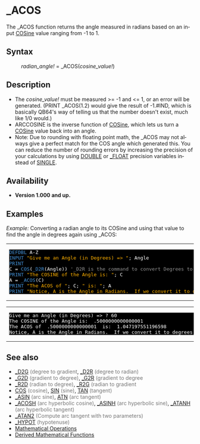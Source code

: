 <style>pre.codeide, pre.outputfixed, .outputcrt0 { background-color: #000 !important; color: #FFF !important; }</style><!DOCTYPE html>
<html class="client-nojs" dir="ltr" lang="en">
<head>
<title>_ACOS - QB64 Phoenix Edition Wiki</title>
</head>
<body class="mediawiki ltr sitedir-ltr mw-hide-empty-elt ns-0 ns-subject page-ACOS rootpage-ACOS skin-vector action-view skin-vector-legacy vector-feature-language-in-header-enabled vector-feature-language-in-main-page-header-disabled vector-feature-language-alert-in-sidebar-disabled vector-feature-sticky-header-disabled vector-feature-sticky-header-edit-disabled vector-feature-table-of-contents-disabled vector-feature-visual-enhancement-next-disabled">
<div class="mw-body" id="content" role="main">
<a id="top"></a>
<h1 class="firstHeading mw-first-heading" id="firstHeading">_ACOS</h1>
<div class="vector-body" id="bodyContent">
<div class="mw-body-content mw-content-ltr" dir="ltr" id="mw-content-text" lang="en"><div class="mw-parser-output"><p>The <a class="mw-selflink selflink">_ACOS</a> function returns the angle measured in radians based on an input <a href="COS" title="COS">COSine</a> value ranging from -1 to 1.
</p>
<h2><span class="mw-headline" id="Syntax">Syntax</span></h2>
<dl><dd><i>radian_angle!</i> = <a class="mw-selflink selflink">_ACOS</a>(<i>cosine_value!</i>)</dd></dl>
<p>
</p>
<h2><span class="mw-headline" id="Description">Description</span></h2>
<ul><li>The <i>cosine_value!</i> must be measured &gt;= -1 and &lt;= 1, or an error will be generated.  (PRINT _ACOS(1.2) would give the result of -1.#IND, which is basically QB64's way of telling us that the number doesn't exist, much like 1/0 would.)</li>
<li>ARCCOSINE is the inverse function of <a href="COS" title="COS">COSine</a>, which lets us turn a <a href="COS" title="COS">COSine</a> value back into an angle.</li>
<li>Note: Due to rounding with floating point math, the _ACOS may not always give a perfect match for the COS angle which generated this.  You can reduce the number of rounding errors by increasing the precision of your calculations by using <a href="DOUBLE" title="DOUBLE">DOUBLE</a> or <a href="FLOAT" title="FLOAT">_FLOAT</a> precision variables instead of <a href="SINGLE" title="SINGLE">SINGLE</a>.</li></ul>
<p>
</p>
<h2><span class="mw-headline" id="Availability">Availability</span></h2>
<ul><li><b>Version 1.000 and up.</b></li></ul>
<p>
</p>
<h2><span class="mw-headline" id="Examples">Examples</span></h2>
<p><i>Example:</i> Converting a radian angle to its COSine and using that value to find the angle in degrees again using _ACOS:
</p>
<table cellpadding="15px" width="100%">
<tbody><tr>
<td><pre class="codeide"><a href="DEFDBL" title="DEFDBL"><span style="color:#4593D8;">DEFDBL</span></a> A-Z
<a href="INPUT" title="INPUT"><span style="color:#4593D8;">INPUT</span></a> <span style="color:#FFB100;">"Give me an Angle (in Degrees) =&gt; "</span>; Angle
<a href="PRINT" title="PRINT"><span style="color:#4593D8;">PRINT</span></a>
C = <a href="COS" title="COS"><span style="color:#4593D8;">COS</span></a>(<a href="D2R" title="D2R"><span style="color:#4593D8;">_D2R</span></a>(Angle)) <span style="color:#919191;">'_D2R is the command to convert Degrees to Radians, which is what COS expects</span>
<a href="PRINT" title="PRINT"><span style="color:#4593D8;">PRINT</span></a> <span style="color:#FFB100;">"The COSINE of the Angle is: "</span>; C
A = <a class="mw-selflink selflink"><span style="color:#4593D8;">_ACOS</span></a>(C)
<a href="PRINT" title="PRINT"><span style="color:#4593D8;">PRINT</span></a> <span style="color:#FFB100;">"The ACOS of "</span>; C; <span style="color:#FFB100;">" is: "</span>; A
<a href="PRINT" title="PRINT"><span style="color:#4593D8;">PRINT</span></a> <span style="color:#FFB100;">"Notice, A is the Angle in Radians.  If we convert it to degrees, the value is "</span>; <a href="R2D" title="R2D"><span style="color:#4593D8;">_R2D</span></a>(A)
</pre>
</td></tr></tbody></table>
<table cellpadding="15px" width="100%">
<tbody><tr>
<td><pre class="outputcrt0">Give me an Angle (in Degrees) =&gt; ? 60
The COSINE of the Angle is:  .5000000000000001
The ACOS of  .5000000000000001  is:  1.047197551196598
Notice, A is the Angle in Radians.  If we convert it to degrees, we discover the value is  60
</pre>
</td></tr></tbody></table>
<p>
</p>
<h2><span class="mw-headline" id="See_also">See also</span></h2>
<ul><li><a href="D2G" title="D2G">_D2G</a> <span style="color:#777777;">(degree to gradient</span>, <a href="D2R" title="D2R">_D2R</a> <span style="color:#777777;">(degree to radian)</span></li>
<li><a href="G2D" title="G2D">_G2D</a> <span style="color:#777777;">(gradient to degree)</span>, <a href="G2R" title="G2R">_G2R</a> <span style="color:#777777;">(gradient to degree</span></li>
<li><a href="R2D" title="R2D">_R2D</a> <span style="color:#777777;">(radian to degree)</span>, <a href="R2G" title="R2G">_R2G</a> <span style="color:#777777;">(radian to gradient</span></li>
<li><a href="COS" title="COS">COS</a> <span style="color:#777777;">(cosine)</span>, <a href="SIN" title="SIN">SIN</a> <span style="color:#777777;">(sine)</span>, <a href="TAN" title="TAN">TAN</a> <span style="color:#777777;">(tangent)</span></li>
<li><a href="ASIN" title="ASIN">_ASIN</a> <span style="color:#777777;">(arc sine)</span>, <a href="ATN" title="ATN">ATN</a> <span style="color:#777777;">(arc tangent)</span></li>
<li><a href="ACOSH" title="ACOSH">_ACOSH</a> <span style="color:#777777;">(arc hyperbolic  cosine)</span>, <a href="ASINH" title="ASINH">_ASINH</a> <span style="color:#777777;">(arc hyperbolic  sine)</span>, <a href="ATANH" title="ATANH">_ATANH</a> <span style="color:#777777;">(arc hyperbolic  tangent)</span></li>
<li><a href="ATAN2" title="ATAN2">_ATAN2</a> <span style="color:#777777;">(Compute arc tangent with two parameters)</span></li>
<li><a href="HYPOT" title="HYPOT">_HYPOT</a> <span style="color:#777777;">(hypotenuse)</span></li>
<li><a href="Mathematical_Operations" title="Mathematical Operations">Mathematical Operations</a></li>
<li><a href="Mathematical_Operations#Derived_Mathematical_Functions" title="Mathematical Operations">Derived Mathematical Functions</a></li></ul>
<p>
</p>
<!-- 
NewPP limit report
Cached time: 20240715062234
Cache expiry: 86400
Reduced expiry: false
Complications: [show‐toc]
CPU time usage: 0.035 seconds
Real time usage: 0.050 seconds
Preprocessor visited node count: 268/1000000
Post‐expand include size: 2719/2097152 bytes
Template argument size: 668/2097152 bytes
Highest expansion depth: 4/100
Expensive parser function count: 0/100
Unstrip recursion depth: 0/20
Unstrip post‐expand size: 246/5000000 bytes
-->
<!--
Transclusion expansion time report (%,ms,calls,template)
100.00%   33.752      1 -total
  8.68%    2.931     22 Template:Text
  7.10%    2.398      1 Template:OutputEnd
  6.95%    2.344      1 Template:PageSyntax
  6.94%    2.343      1 Template:PageDescription
  6.80%    2.295      1 Template:PageNavigation
  6.51%    2.199      1 Template:CodeStart
  6.49%    2.192      1 Template:Small
  6.41%    2.164      1 Template:OutputStart
  6.37%    2.150      2 Template:Parameter
-->
<!-- Saved in parser cache with key qb64pnix_mw19894-mwmb_:pcache:idhash:37-0!canonical and timestamp 20240715062234 and revision id 8254.
 -->
</div>
</div>
</div>
</div>
</body>
</html>